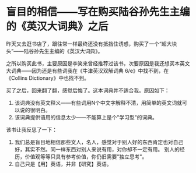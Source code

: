 盲目的相信——写在购买陆谷孙先生主编的《英汉大词典》之后
============

昨天又去逛书店了，跟往常一样最终还没有抵挡住诱惑，购买了一个“超大块头”——陆谷孙先生主编的《英汉大词典》。 

之所以购买此书，主要原因是李笑来曾经推荐过该书，次要原因是我还想买本英文大词典——因为还是有些词我在《牛津英汉双解词典 6/e》中找不到，在《Collins Dictionary》中也找不到。

买了之后，回来翻了翻，感觉后悔了。这本词典并不适合我。原因如下：

1. 该词典没有英文释义——有些词用N个中文字解释不清，用简单的英文词就可以说的很明白。
1. 该词典提供语用的信息太少——不能算上是个"学习型"的词典。

该书让我反思了一下：

1. 我们总是盲目地相信那些文人，名人，感觉对于别人好的东西肯定也对自己好，其实不然。同一样东西对别人来说有用，对你却不一定有用。 别人的经历，价值观等等只具有参考价值，你仍旧需要"独立思考"。
1. 自己只是【用】英语，并非【研究】英语。
